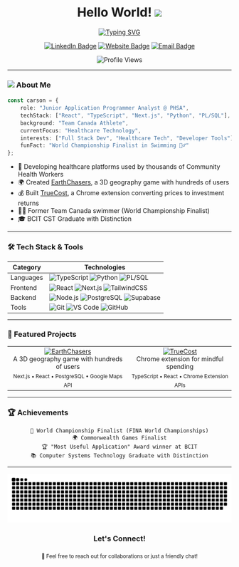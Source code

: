<div align="center">
  
  # Hello World! <img src="https://media.giphy.com/media/hvRJCLFzcasrR4ia7z/giphy.gif" width="40">
  
  [![Typing SVG](https://readme-typing-svg.herokuapp.com?font=Fira+Code&pause=1000&color=2E97F7&center=true&vCenter=true&random=false&width=435&lines=Software+Developer+%40+PHSA;Former+Team+Canada+Athlete;Full+Stack+Developer;Healthcare+Tech+Enthusiast)](https://git.io/typing-svg)
</div>

<p align="center">
  <a href="https://www.linkedin.com/in/carsonolafson"><img src="https://img.shields.io/badge/-carsonolafson-blue?style=flat&logo=Linkedin&logoColor=white" alt="LinkedIn Badge"></a>
  <a href="https://carsonolafson.com"><img src="https://img.shields.io/badge/Website-carsonolafson.com-4CAF50?style=flat" alt="Website Badge"></a>
  <a href="mailto:carsonolafson@gmail.com"><img src="https://img.shields.io/badge/Email-Contact%20Me-red?style=flat&logo=gmail" alt="Email Badge"></a>
</p>

<div align="center">
  <img src="https://komarev.com/ghpvc/?username=carcango&style=flat-square&color=blue" alt="Profile Views"/>
</div>

---

### <img src="https://media.giphy.com/media/WUlplcMpOCEmTGBtBW/giphy.gif" width="30"> About Me

```typescript
const carson = {
    role: "Junior Application Programmer Analyst @ PHSA",
    techStack: ["React", "TypeScript", "Next.js", "Python", "PL/SQL"],
    background: "Team Canada Athlete",
    currentFocus: "Healthcare Technology",
    interests: ["Full Stack Dev", "Healthcare Tech", "Developer Tools"],
    funFact: "World Championship Finalist in Swimming 🏊‍♂️"
};
```

- 🏥 Developing healthcare platforms used by thousands of Community Health Workers
- 🌍 Created [EarthChasers](https://earthchasers.com), a 3D geography game with hundreds of users
- 💰 Built [TrueCost](https://chromewebstore.google.com/detail/truecost-price-to-investm/jaldojckkbnkanmoomabnilnjiohplhi), a Chrome extension converting prices to investment returns
- 🏊‍♂️ Former Team Canada swimmer (World Championship Finalist)
- 🎓 BCIT CST Graduate with Distinction

---

### 🛠️ Tech Stack & Tools

<div align="center">

| Category | Technologies |
|----------|-------------|
| Languages | ![TypeScript](https://img.shields.io/badge/TypeScript-007ACC?style=flat&logo=typescript&logoColor=white) ![Python](https://img.shields.io/badge/Python-3776AB?style=flat&logo=python&logoColor=white) ![PL/SQL](https://img.shields.io/badge/PLSQL-F80000?style=flat&logo=oracle&logoColor=white) |
| Frontend | ![React](https://img.shields.io/badge/React-20232A?style=flat&logo=react&logoColor=61DAFB) ![Next.js](https://img.shields.io/badge/Next.js-000000?style=flat&logo=next.js&logoColor=white) ![TailwindCSS](https://img.shields.io/badge/Tailwind_CSS-38B2AC?style=flat&logo=tailwind-css&logoColor=white) |
| Backend | ![Node.js](https://img.shields.io/badge/Node.js-43853D?style=flat&logo=node.js&logoColor=white) ![PostgreSQL](https://img.shields.io/badge/PostgreSQL-316192?style=flat&logo=postgresql&logoColor=white) ![Supabase](https://img.shields.io/badge/Supabase-3ECF8E?style=flat&logo=supabase&logoColor=white) |
| Tools | ![Git](https://img.shields.io/badge/Git-F05032?style=flat&logo=git&logoColor=white) ![VS Code](https://img.shields.io/badge/VS_Code-007ACC?style=flat&logo=visual-studio-code&logoColor=white) ![GitHub](https://img.shields.io/badge/GitHub-181717?style=flat&logo=github&logoColor=white) |

</div>

---

### 🚀 Featured Projects

<table>
  <tr>
    <td align="center">
      <a href="https://earthchasers.com">
        <img src="https://img.shields.io/badge/EarthChasers-3D%20Geography%20Game-brightgreen?style=for-the-badge" alt="EarthChasers"/>
      </a>
      <br/>
      A 3D geography game with hundreds of users
      <br/>
      <sub>Next.js • React • PostgreSQL • Google Maps API</sub>
    </td>
    <td align="center">
      <a href="https://chromewebstore.google.com/detail/truecost-price-to-investm/jaldojckkbnkanmoomabnilnjiohplhi">
        <img src="https://img.shields.io/badge/TrueCost-Investment%20Calculator-blue?style=for-the-badge" alt="TrueCost"/>
      </a>
      <br/>
      Chrome extension for mindful spending
      <br/>
      <sub>TypeScript • React • Chrome Extension APIs</sub>
    </td>
  </tr>
</table>

---

### 🏆 Achievements

<div align="center">

```text
🏅 World Championship Finalist (FINA World Championships)
🌍 Commonwealth Games Finalist
🏆 "Most Useful Application" Award winner at BCIT
📚 Computer Systems Technology Graduate with Distinction
```

</div>

---

<div align="center">
  <img src="https://raw.githubusercontent.com/Platane/snk/output/github-contribution-grid-snake.svg" alt="Snake animation"/>
  
  ### Let's Connect! 
  
  <sub>💬 Feel free to reach out for collaborations or just a friendly chat!</sub>
</div>
